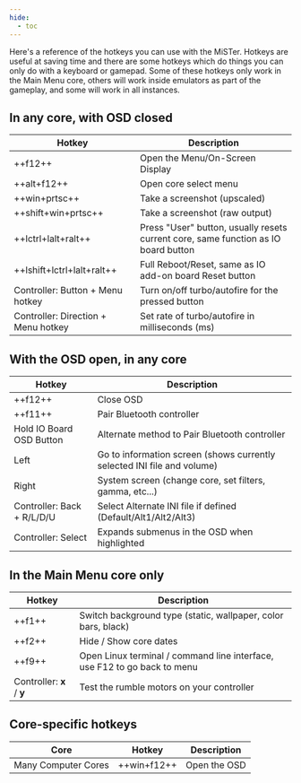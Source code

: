 ```yaml
---
hide:
  - toc
---
```


Here's a reference of the hotkeys you can use with the MiSTer. Hotkeys are useful at saving time and there are some hotkeys which do things you can only do with a keyboard or gamepad. Some of these hotkeys only work in the Main Menu core, others will work inside emulators as part of the gameplay, and some will work in all instances.

## In any core, with OSD closed

| Hotkey                                    | Description                                                                        |
| ----------------------------------------- | ---------------------------------------------------------------------------------- |
| ++f12++                                   | Open the Menu/On-Screen Display                                                    |
| ++alt+f12++                               | Open core select menu                                                              |
| ++win+prtsc++                             | Take a screenshot (upscaled)                                                       |
| ++shift+win+prtsc++                       | Take a screenshot (raw output)                                                     |
| ++lctrl+lalt+ralt++                       | Press "User" button, usually resets current core, same function as IO board button |
| ++lshift+lctrl+lalt+ralt++                | Full Reboot/Reset, same as IO add-on board Reset button                            |
| Controller: Button + Menu hotkey          | Turn on/off turbo/autofire for the pressed button                                  |
| Controller: Direction + Menu hotkey       | Set rate of turbo/autofire in milliseconds (ms)                                    |

## With the OSD open, in any core

| Hotkey                     | Description                                                             |
| -------------------------- | ----------------------------------------------------------------------- |
| ++f12++                    | Close OSD                                                               |
| ++f11++                    | Pair Bluetooth controller                                               |
| Hold IO Board OSD Button   | Alternate method to Pair Bluetooth controller
| Left                       | Go to information screen (shows currently selected INI file and volume) |
| Right                      | System screen (change core, set filters, gamma, etc...)                 |
| Controller: Back + R/L/D/U | Select Alternate INI file if defined (Default/Alt1/Alt2/Alt3)           |
| Controller: Select         | Expands submenus in the OSD when highlighted                            |

## In the Main Menu core only

| Hotkey                    | Description                                                              |
| ------------------------- | ------------------------------------------------------------------------ |
| ++f1++                    | Switch background type (static, wallpaper, color bars, black)            |
| ++f2++                    | Hide / Show core dates                                                   |
| ++f9++                    | Open Linux terminal / command line interface, use F12 to go back to menu |
| Controller: **x** / **y** | Test the rumble motors on your controller                                |

## Core-specific hotkeys

| Core                | Hotkey      | Description  |
| ------------------- | ----------- | ------------ |
| Many Computer Cores | ++win+f12++ | Open the OSD |
